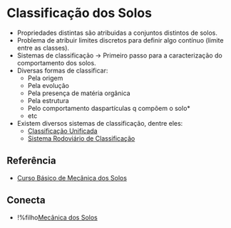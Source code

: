 # Classificação dos Solos

 - Propriedades distintas são atribuidas a conjuntos distintos de solos.
 - Problema de atribuir limites discretos para definir algo contínuo (limite entre as classes).
 - Sistemas de classificação -> Primeiro passo para a caracterização do comportamento dos solos.
 - Diversas formas de classificar:
     - Pela origem
     - Pela evolução
     - Pela presença de matéria orgânica
     - Pela estrutura
     - Pelo comportamento daspartículas q compõem o solo*
     - etc
 - Existem diversos sistemas de classificação, dentre eles:
     - [Classificação Unificada](classificacao_unificada_de_solos.md)
     - [Sistema Rodoviário de Classificação](sistema_rodoviario_de_classificacao_dos_solos.md)

## Referência

 - [Curso Básico de Mecânica dos Solos](old/curso_basico_de_mecanica_dos_solos.md)

## Conecta

 - !%filho[Mecânica dos Solos](mecanica_dos_solos.md) 